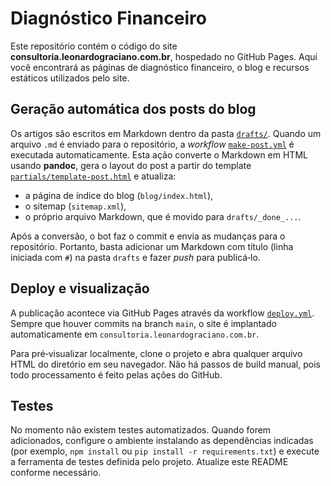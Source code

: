 # Diagnóstico Financeiro

Este repositório contém o código do site **consultoria.leonardograciano.com.br**, hospedado no GitHub Pages. Aqui você encontrará as páginas de diagnóstico financeiro, o blog e recursos estáticos utilizados pelo site.

## Geração automática dos posts do blog

Os artigos são escritos em Markdown dentro da pasta [`drafts/`](./drafts). Quando um arquivo `.md` é enviado para o repositório, a _workflow_ [`make-post.yml`](./.github/workflows/make-post.yml) é executada automaticamente. Esta ação converte o Markdown em HTML usando **pandoc**, gera o layout do post a partir do template [`partials/template-post.html`](./partials/template-post.html) e atualiza:

- a página de índice do blog (`blog/index.html`),
- o sitemap (`sitemap.xml`),
- o próprio arquivo Markdown, que é movido para `drafts/_done_...`.

Após a conversão, o bot faz o commit e envia as mudanças para o repositório. Portanto, basta adicionar um Markdown com título (linha iniciada com `#`) na pasta `drafts` e fazer _push_ para publicá‑lo.

## Deploy e visualização

A publicação acontece via GitHub Pages através da workflow [`deploy.yml`](./.github/workflows/deploy.yml). Sempre que houver commits na branch `main`, o site é implantado automaticamente em `consultoria.leonardograciano.com.br`.

Para pré‑visualizar localmente, clone o projeto e abra qualquer arquivo HTML do diretório em seu navegador. Não há passos de build manual, pois todo processamento é feito pelas ações do GitHub.

## Testes

No momento não existem testes automatizados. Quando forem adicionados, configure o ambiente instalando as dependências indicadas (por exemplo, `npm install` ou `pip install -r requirements.txt`) e execute a ferramenta de testes definida pelo projeto. Atualize este README conforme necessário.
